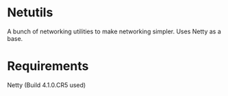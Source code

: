 # Netutils
A bunch of networking utilities to make networking simpler. Uses Netty as a base.

# Requirements
Netty (Build 4.1.0.CR5 used)
